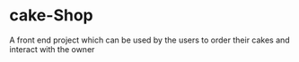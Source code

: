 # cake-Shop
A front end project which can be used by the users to order their cakes and interact with the owner
